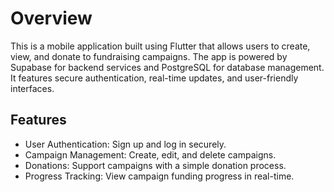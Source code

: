 # Overview

This is a mobile application built using Flutter that allows users to create, view, and donate to fundraising campaigns. The app is powered by Supabase for backend services and PostgreSQL for database management. It features secure authentication, real-time updates, and user-friendly interfaces.

## Features

- User Authentication: Sign up and log in securely.
- Campaign Management: Create, edit, and delete campaigns.
- Donations: Support campaigns with a simple donation process.
- Progress Tracking: View campaign funding progress in real-time.


